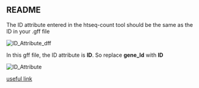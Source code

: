 ## README

The ID attribute entered in the htseq-count tool should be the same as the ID in your .gff file

![ID_Attribute_dff](https://github.com/statonlab/dibbs/blob/master/p03_RNASeq_differential_expression_analysis/ID_Attribute_gff.png)

In this gff file, the ID attribute is __ID__. So replace __gene_Id__ with __ID__

![ID_Attribute](https://github.com/statonlab/dibbs/blob/master/p03_RNASeq_differential_expression_analysis/ID-Attribute.png)



[useful link](https://github.com/bgruening/training-material/blob/master/rna-seq/rna-seq.md)
